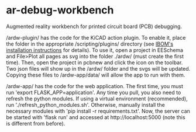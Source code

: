 # ar-debug-workbench
Augmented reality workbench for printed circuit board (PCB) debugging.

/ardw-plugin/ has the code for the KiCAD action plugin. To enable it, place the folder in the appropriate /scripting/plugins/ directory (see [IBOM's installation instructions](https://github.com/openscopeproject/InteractiveHtmlBom/wiki/Installation) for details). To use it, open a project in EESchema and File>Plot all pages as svg into the folder ./ardw/ (must create the first time). Then, open the project in pcbnew and click the icon on the toolbar. Two json files will show up in the /ardw/ folder and the svgs will be updated. Copying these files to /ardw-app/data/ will allow the app to run with them.

/ardw-app/ has the code for the web application. The first time, you must run 'export FLASK_APP=application'. Any time you pull, you also need to refresh the python modules. If using a virtual environment (recommended), run './refresh_python_modules.sh'. Otherwise, manually install the necessary modules with 'pip install -r requirements.txt'. Now, the server can be started with 'flask run' and accessed at http://localhost:5000 (note this is different from before).
